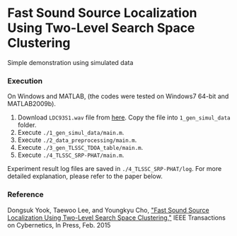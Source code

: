 # Fast Sound Source Localization Using Two-Level Search Space Clustering
Simple demonstration using simulated data

### Execution
On Windows and MATLAB, (the codes were tested on Windows7 64-bit and MATLAB2009b).
 1. Download `LDC93S1.wav` file from [here](https://www.google.com/url?q=https%3A%2F%2Fcatalog.ldc.upenn.edu%2Fdesc%2Faddenda%2FLDC93S1.wav&sa=D&sntz=1&usg=AFQjCNE1QtQownD3lvimnRxuWBXkutWotg). Copy the file into `1_gen_simul_data` folder.
 2. Execute `./1_gen_simul_data/main.m`.
 3. Execute `./2_data_preprocessing/main.m`.
 4. Execute `./3_gen_TLSSC_TDOA_table/main.m`.
 5. Execute `./4_TLSSC_SRP-PHAT/main.m`.

Experiment result log files are saved in `./4_TLSSC_SRP-PHAT/log`. For more detailed explanation, please refer to the paper below.

### Reference
Dongsuk Yook, Taewoo Lee, and Youngkyu Cho, ["Fast Sound Source Localization Using Two-Level Search Space Clustering,"](http://ieeexplore.ieee.org/xpl/articleDetails.jsp?arnumber=7039285&sortType=asc_p_Sequence&filter=AND(p_IS_Number:6352949)) IEEE Transactions on Cybernetics, In Press, Feb. 2015
